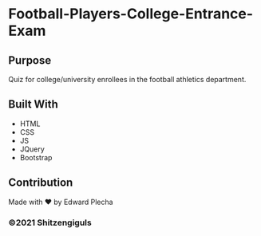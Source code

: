 # Football-Players-College-Entrance-Exam

## Purpose
Quiz for college/university enrollees in the football athletics department.

## Built With
* HTML
* CSS
* JS
* JQuery
* Bootstrap

## Contribution
Made with ❤️ by Edward Plecha

### ©️2021 Shitzengiguls